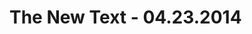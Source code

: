 The New Text - 04.23.2014
================================================================================
